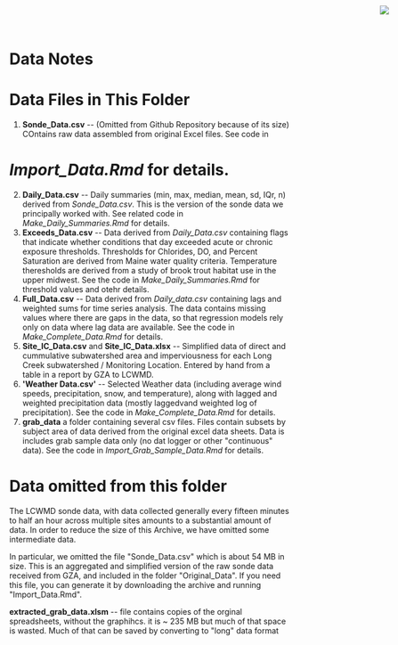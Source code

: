 Data Notes
==============

<img
  src="https://www.cascobayestuary.org/wp-content/uploads/2014/04/logo_sm.jpg"
  style="position:absolute;top:10px;right:50px;" />
  
# Data Files in This Folder
1.  **Sonde_Data.csv**  --  (Omitted from Github Repository because of its size)
    COntains raw data assembled from original Excel files.  See code in 
#    *Import_Data.Rmd*  for details.
2.  **Daily_Data.csv**   -- Daily summaries (min, max, median, mean, sd, IQr, n)
    derived from *Sonde_Data.csv*.  This is the version of the sonde data we principally
    worked with. See related code in *Make_Daily_Summaries.Rmd* for details.
3.  **Exceeds_Data.csv**  -- Data derived from *Daily_Data.csv* containing flags
    that indicate whether conditions that day exceeded acute or chronic exposure
    thresholds.   Thresholds for Chlorides, DO, and Percent Saturation are
    derived from Maine water quality criteria.  Temperature theresholds are
    derived from a study of brook trout habitat use in the upper midwest.  See 
    the code in *Make_Daily_Summaries.Rmd* for threshold values and otehr details.
4.  **Full_Data.csv** -- Data derived from *Daily_data.csv* containing lags and
    weighted sums for time series analysis.  The data contains missing values where
    there are gaps in the data, so that regression models rely only on data where
    lag data are available.  See  the code in *Make_Complete_Data.Rmd* for details.
5.  **Site_IC_Data.csv**  and  **Site_IC_Data.xlsx** --  Simplified data of
    direct and cummulative subwatershed area and imperviousness for each Long
    Creek subwatershed / Monitoring Location.  Entered by hand from a table in a
    report by GZA to LCWMD.
6.  **'Weather Data.csv'**  --  Selected Weather data (including average wind
    speeds, precipitation, snow, and temperature), along with lagged and weighted
    precipitation data (mostly laggedvand weighted log of precipitation).  See
    the code in *Make_Complete_Data.Rmd* for details.
7.  **grab_data** a folder containing several csv files.  Files contain subsets
    by subject area of data derived from the original excel data sheets. Data is
    includes grab sample data only (no dat logger or other "continuous" data).
    See the code in  *Import_Grab_Sample_Data.Rmd* for details.


# Data omitted from this folder
The LCWMD sonde data, with data collected generally every fifteen minutes to
half an hour across multiple sites amounts to a substantial amount of data. In
order to reduce the size of this Archive, we have omitted some intermediate data.

In particular, we  omitted the file "Sonde_Data.csv" which is about 54 MB
in size.  This is an aggregated and simplified version of the raw sonde data
received from GZA, and included in the folder "Original_Data". If you need this
file, you can generate it by downloading the archive and running
"Import_Data.Rmd".

**extracted_grab_data.xlsm** --  file contains copies of the orginal
spreadsheets, without the graphihcs.  it is ~ 235 MB but much of that space is
wasted.  Much of that can be saved by converting to "long" data format
